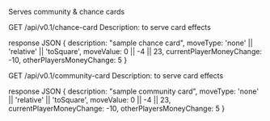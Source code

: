 Serves community & chance cards

GET /api/v0.1/chance-card
Description: to serve card effects

response JSON
{
  description: "sample chance card",
  moveType: 'none' || 'relative' || 'toSquare',
  moveValue: 0   || -4       || 23,
  currentPlayerMoneyChange: -10,
  otherPlayersMoneyChange: 5
}



GET /api/v0.1/community-card
Description: to serve card effects

response JSON
{
  description: "sample community card",
  moveType: 'none' || 'relative' || 'toSquare',
  moveValue: 0   || -4       || 23,
  currentPlayerMoneyChange: -10,
  otherPlayersMoneyChange: 5
}
